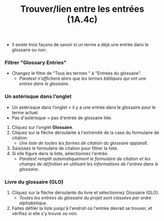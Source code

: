 ﻿---
title: Trouver/lien entre les entrées (1A.4c)
---
-  Il existe trois façons de savoir si un terme a déjà une entrée dans le glossaire ou non.

### Filtrer "Glossary Entries"

-  Changez le filtre de "Tous les termes " à "Entrées du glossaire".
    -  *Paratext n'affichera alors que les termes bibliques qui ont une entrée dans le glossaire*.

### Un astérisque dans l’onglet

-  Un astérisque dans l’onglet = il y a une entrée dans le glossaire pour le terme actuel.
-  Pas d'astérisque = pas d'entrée de glossaire liée.
1.  Cliquez sur l'onglet **Glossaire**.
1.  Cliquez sur la flèche déroulante à l'extrémité de la case du formulaire de citation.
     -  *Une liste de toutes les formes de citation du glossaire apparaît*.
1.  Saisissez le formulaire de citation pour filtrer la liste.
1.  Si elle figure dans la liste, sélectionnez l'entrée.
     -  *Paratext remplit automatiquement le formulaire de citation et les champs de définition en utilisant les informations de l'entrée dans le glossaire*.

### Livre du glossaire (GLO)

1.  Cliquez sur la flèche déroulante du livre et sélectionnez Glossaire (GLO).
     -   *Toutes les entrées du glossaire du projet sont classées par ordre alphabétique*.
1.  Faites défiler la liste jusqu'à l'endroit où l'entrée devrait se trouver, et vérifiez si elle s'y trouve ou non.

